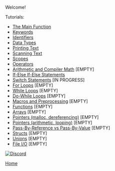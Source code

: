 Welcome!

Tutorials:
- [The Main Function](tutorials/C_main_function.md)
- [Keywords](tutorials/C_keywords.md)
- [Identifiers](tutorials/C_identifiers.md)
- [Data Types](tutorials/C_data_types.md)
- [Printing Text](tutorials/C_printing_text.md)
- [Scanning Text](tutorials/C_scanning_text.md)
- [Scopes](tutorials/C_scopes.md)
- [Operators](tutorials/C_operators.md)
- [Arithmetic and Compiler Math](tutorials/C_math.md) [EMPTY]
- [If-Else If-Else Statements](tutorials/C_if_elseif_else.md)
- [Switch Statements](tutorials/C_switch.md) [IN PROGRESS]
- [For Loops](tutorials/C_for_loop.md) [EMPTY]
- [While Loops](tutorials/C_while_loop.md) [EMPTY]
- [Do-While Loops](tutorials/C_do_while_loop.md) [EMPTY]
- [Macros and Preprocessing](tutorials/C_macros_preprocessing.md) [EMPTY]
- [Functions](tutorials/C_functions.md) [EMPTY]
- [Arrays](tutorials/C_arrays.md) [EMPTY]
- [Pointers (malloc, dereferencing)](tutorials/C_pointers_part1.md) [EMPTY]
- [Pointers (arithmetic, looping)](tutorials/C_pointers_part2.md) [EMPTY]
- [Pass-By-Reference vs Pass-By-Value](tutorials/C_pointers_part3.md) [EMPTY]
- [Structs](tutorials/C_structs.md) [EMPTY]
- [Unions](tutorials/C_unions.md) [EMPTY]
- [File I/O](tutorials/C_files.md) [EMPTY]

[![Discord](https://img.shields.io/discord/609993365832073217?color=7289da&label=discord)](https://discord.gg/Sw3npy4)

[Home](https://bvanseg.github.io)